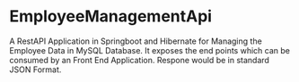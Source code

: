 # EmployeeManagementApi
A RestAPI Application in Springboot and Hibernate for Managing the Employee Data in MySQL Database.
It exposes the end points which can be consumed by an Front End Application.
Respone would be in standard JSON Format.

